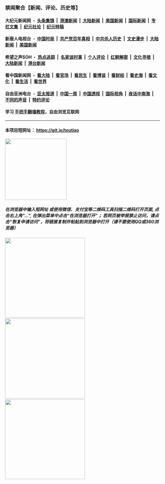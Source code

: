### 禁闻聚合【新闻、评论、历史等】

#### 大纪元新闻网 &nbsp;-&nbsp; [头条集锦](indexes/E头条集锦.md?t=02170533) &nbsp;|&nbsp; [港澳新闻](indexes/E港澳新闻.md?t=02170533)  &nbsp;|&nbsp; [大陆新闻](indexes/E大陆新闻.md?t=02170533) &nbsp;|&nbsp; [美国新闻](indexes/E美国新闻.md?t=02170533) &nbsp;|&nbsp; [国际新闻](indexes/E国际新闻.md?t=02170533) &nbsp;|&nbsp; [专栏文集](indexes/E专栏文集.md?t=02170533) &nbsp;|&nbsp; [纪元社论](indexes/E纪元社论.md?t=02170533) &nbsp;|&nbsp; [纪元特稿](indexes/E纪元特稿.md?t=02170533) 

#### 新唐人电视台 &nbsp;-&nbsp; [中国时局](indexes/N中国时局.md?t=02170533) &nbsp;|&nbsp; [共产党百年真相](indexes/N共产党百年真相.md?t=02170533) &nbsp;|&nbsp; [中共杀人历史](indexes/N中共杀人历史.md?t=02170533) &nbsp;|&nbsp; [文史漫步](indexes/N文史漫步.md?t=02170533) &nbsp;|&nbsp; [大陆新闻](indexes/N大陆新闻.md?t=02170533) &nbsp;|&nbsp; [美国新闻](indexes/N美国新闻.md?t=02170533)

#### 希望之声SOH &nbsp;-&nbsp; [热点追踪](indexes/H热点追踪.md?t=02170533) &nbsp;|&nbsp; [名家谈时事](indexes/H名家谈时事.md?t=02170533) &nbsp;|&nbsp; [个人评论](indexes/H个人评论.md?t=02170533)  &nbsp;|&nbsp; [红朝解密](indexes/H红朝解密.md?t=02170533) &nbsp;|&nbsp; [文化寻根](indexes/H文化寻根.md?t=02170533) &nbsp;|&nbsp; [大陆新闻](indexes/H大陆新闻.md?t=02170533) &nbsp;|&nbsp; [港台新闻](indexes/H港台新闻.md?t=02170533)

#### 看中国新闻网 &nbsp;-&nbsp; [看大陆](indexes/S看大陆.md?t=02170533) &nbsp;|&nbsp; [看官场](indexes/S看官场.md?t=02170533) &nbsp;|&nbsp; [看民生](indexes/S看民生.md?t=02170533)  &nbsp;|&nbsp; [看博谈](indexes/S看博谈.md?t=02170533) &nbsp;|&nbsp; [看财经](indexes/S看财经.md?t=02170533) &nbsp;|&nbsp; [看史海](indexes/S看史海.md?t=02170533) &nbsp;|&nbsp; [看文化](indexes/S看文化.md?t=02170533) &nbsp;|&nbsp; [看生活](indexes/S看生活.md?t=02170533) &nbsp;|&nbsp; [看世界](indexes/S看世界.md?t=02170533)

#### 自由亚洲电台 &nbsp;-&nbsp; [亚太报道](indexes/R亚太报道.md?t=02170533) &nbsp;|&nbsp; [中国一周](indexes/R中国一周.md?t=02170533) &nbsp;|&nbsp; [中国透视](indexes/R中国透视.md?t=02170533)  &nbsp;|&nbsp; [国际视角](indexes/R国际视角.md?t=02170533) &nbsp;|&nbsp; [夜话中南海](indexes/R夜话中南海.md?t=02170533) &nbsp;|&nbsp; [不同的声音](indexes/R不同的声音.md?t=02170533) &nbsp;|&nbsp; [特约评论](indexes/R特约评论.md?t=02170533)

#### 学习 [手把手翻墙教程](https://github.com/gfw-breaker/guides/wiki)，自由浏览互联网

----

#### 本项目短网址： https://git.io/toutiao
<img src="https://raw.githubusercontent.com/gfw-breaker/banned-news/master/scripts/img/qr.png" width="200px"/>  

##### 在浏览器中输入短网址 或使用微信、支付宝等二维码工具扫描二维码打开页面, 点击右上角"...", 在弹出菜单中点击“在浏览器打开”； 若网页被举报禁止访问，请点击“恢复申请访问”，将链接复制并粘贴到浏览器中打开（请不要使用QQ或360浏览器）

<img src="https://raw.githubusercontent.com/gfw-breaker/banned-news/master/scripts/img/1.png" width="260px"/> &nbsp; <img src="https://raw.githubusercontent.com/gfw-breaker/banned-news/master/scripts/img/2.png" width="260px"/> &nbsp; <img src="https://raw.githubusercontent.com/gfw-breaker/banned-news/master/scripts/img/3.png" width="260px"/>
